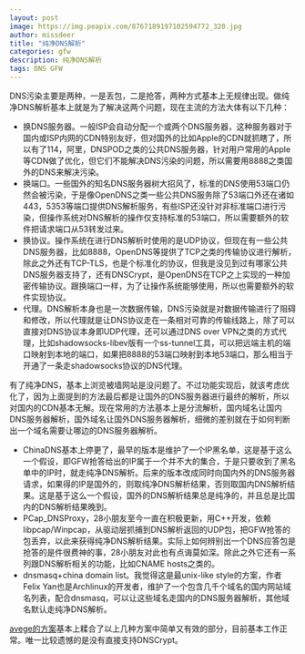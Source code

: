 ```yaml
---
layout: post
image: https://img.peapix.com/8767189197102594772_320.jpg
author: missdeer
title: "纯净DNS解析"
categories: gfw 
description: 纯净DNS解析
tags: DNS GFW
---
```

DNS污染主要是两种，一是丢包，二是抢答，两种方式基本上无规律出现。做纯净DNS解析基本上就是为了解决这两个问题，现在主流的方法大体有以下几种：

* 换DNS服务器。一般ISP会自动分配一个或两个DNS服务器，这种服务器对于国内或ISP内网的CDN特别友好，但对国外的比如Apple的CDN就抓瞎了，所以有了114，阿里，DNSPOD之类的公共DNS服务器，针对用户常用的Apple等CDN做了优化，但它们不能解决DNS污染的问题，所以需要用8888之类国外的DNS来解决污染。
* 换端口。一些国外的知名DNS服务器树大招风了，标准的DNS使用53端口仍然会被污染，于是像OpenDNS之类一些公共DNS服务除了53端口外还在诸如443，5353等端口提供DNS解析服务，有些ISP还没针对非标准端口进行污染，但操作系统对DNS解析的操作仅支持标准的53端口，所以需要额外的软件把请求端口从53转发过来。
* 换协议。操作系统在进行DNS解析时使用的是UDP协议，但现在有一些公共DNS服务器，比如8888，OpenDNS等提供了TCP之类的传输协议进行解析，除此之外还有TCP-TLS，也是个标准化的协议，但我是没见到过有哪家公共DNS服务器支持了，还有DNSCrypt，是OpenDNS在TCP之上实现的一种加密传输协议。跟换端口一样，为了让操作系统能够使用，所以也需要额外的软件实现协议。
* 代理。DNS解析本身也是一次数据传输，DNS污染就是对数据传输进行了阻碍和修改，所以代理就是让DNS协议走在一条相对可靠的传输线路上，除了可以直接对DNS协议本身即UDP代理，还可以通过DNS over VPN之类的方式代理，比如shadowsocks-libev版有一个ss-tunnel工具，可以把远端主机的端口映射到本地的端口，如果把8888的53端口映射到本地53端口，那么相当于开通了一条走shadowsocks协议的DNS代理。

有了纯净DNS，基本上浏览被墙网站是没问题了。不过功能实现后，就该考虑优化了，因为上面提到的方法最后都是让国外的DNS服务器进行最终的解析，所以对国内的CDN基本无解。现在常用的方法基本上是分流解析，国内域名让国内DNS服务器解析，国外域名让国外DNS服务器解析，细微的差别就在于如何判断出一个域名需要让哪边的DNS服务器解析。

* ChinaDNS基本上停更了，最早的版本是维护了一个IP黑名单，这是基于这么一个假设，即GFW抢答给出的IP属于一个并不大的集合，于是只要收到了黑名单中的IP时，就走纯净DNS解析。后来的版本改成同时向国内外的DNS服务器请求，如果得的IP是国外的，则取纯净DNS解析结果，否则取国内DNS解析结果。这是基于这么一个假设，国外的DNS解析结果总是纯净的，并且总是比国内的DNS解析结果晚到。
* PCap_DNSProxy，28小朋友至今一直在积极更新，用C++开发，依赖libpcap/Winpcap，从驱动层抓捕到DNS解析返回的UDP包，把GFW抢答的包丢弃，以此来获得纯净DNS解析结果。实际上如何辨别出一个DNS应答包是抢答的是件很费神的事，28小朋友对此也有点诲莫如深。除此之外它还有一系列跟DNS解析相关的功能，比如CNAME hosts之类的。
* dnsmasq+china domain list。我觉得这是最unix-like style的方案，作者Felix Yan也是Archlinux的开发者，维护了一个包含几千个域名的国内网站域名列表，配合dnsmasq，可以让这些域名走国内的DNS服务器解析，其他域名默认走纯净DNS解析。

[avege的方案](../../../2016/03/avege-dns-improve/)基本上糅合了以上几种方案中简单又有效的部分，目前基本工作正常。唯一比较遗憾的是没有直接支持DNSCrypt。
